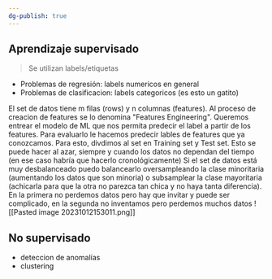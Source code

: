 ```yaml
---
dg-publish: true
---
```

## Aprendizaje supervisado 
> Se utilizan labels/etiquetas

- Problemas de regresión: labels numericos en general
- Problemas de clasificacion: labels categoricos (es esto un gatito)

El set de datos tiene m filas (rows)  y n columnas (features). Al proceso de creacion de features se lo denomina "Features Engineering". Queremos entrear el modelo de ML que nos permita predecir el label a partir de los features.
Para evaluarlo le hacemos predecir lables de features que ya conozcamos. Para esto, divdimos al set en Training set y Test set. Esto se puede hacer al azar, siempre y cuando los datos no dependan del tiempo (en ese caso habría que hacerlo cronológicamente)
Si el set de datos está muy desbalanceado puedo balancearlo oversampleando la clase minoritaria (aumentando los datos que son minoria) o subsamplear la clase mayoritaria (achicarla para que la otra no parezca tan chica y no haya tanta diferencia). En la primera no perdemos datos pero hay que invitar y puede ser complicado, en la segunda no inventamos pero perdemos muchos datos
![[Pasted image 20231012153011.png]]

## No supervisado
- deteccion de anomalías
- clustering